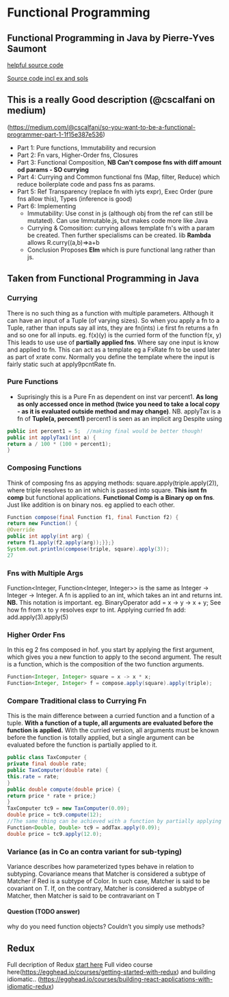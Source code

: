 # Functional Programming

## Functional Programming in Java by Pierre-Yves Saumont
[helpful source code](https://github.com/fpinjava/fpinjava/tree/master/fpinjava-parent/fpinjava-common/src/main/java/com/fpinjava/common)

[Source code incl ex and sols](https://github.com/fpinjava/fpinjava)

## This is a really Good description (@cscalfani on medium)
(https://medium.com/@cscalfani/so-you-want-to-be-a-functional-programmer-part-1-1f15e387e536)
- Part 1: Pure functions, Immutability and recursion
- Part 2: Fn vars, Higher-Order fns, Closures
- Part 3: Functional Composition, **NB Can't compose fns with diff amount od params - SO currying**
- Part 4: Currying and Common functional fns (Map, filter, Reduce) which reduce boilerplate code and pass fns as params.
- Part 5: Ref Transparency (replace fn with iyts expr), Exec Order (pure fns allow this), Types (inference is good)
- Part 6: Implementing
  - Immutability: Use const in js (although obj from the ref can still be mutated). Can use Immutable.js, but makes code more like Java
  - Currying & Comosition: currying allows template fn's with a param be created. Then further specialisms can be created.
  lib **Rambda** allows R.curry((a,b)=>a+b
  - Conclusion Proposes **Elm** which is pure functional lang rather than js.

## Taken from Functional Programming in Java

### Currying
There is no such thing as a function with multiple parameters. Although it can have an input of a Tuple (of varying sizes).
So when you apply a fn to a Tuple, rather than inputs say all ints, they are fn(ints) i.e first fn returns a fn and so one for all inputs.
eg. f(x)(y) is the curried form of the function f(x, y)
This leads to use use of **partially applied fns**.
Where say one input is know and applied to fn. This can act as a template eg a FxRate fn to be used later as part of xrate conv. Normally you define the template where the input is fairly static such at apply9pcntRate fn.

### Pure Functions
- Suprisingly this is a Pure Fn as dependent on inst var percent1. **As long as only accessed once in method (twice you need to take a local copy - as it is evaluated outside method and may change)**.
NB. applyTax is a fn of **Tuple(a, percent1)** percent1 is seen as an implicit arg
Despite using
```java
public int percent1 = 5;  //making final would be better though!
public int applyTax1(int a) {
return a / 100 * (100 + percent1);
}
```

### Composing Functions
Think of composing fns as appying methods: square.apply(triple.apply(2)), where triple resolves to an int which is passed into square.
**This isnt fn comp** but functional applications.
**Functional Comp is a Binary op on fns**. Just like addition is on binary nos. eg applied to each other.
```java
Function compose(final Function f1, final Function f2) {
return new Function() {
@Override
public int apply(int arg) {
return f1.apply(f2.apply(arg));}};}
System.out.println(compose(triple, square).apply(3));
27
```

### Fns with Multiple Args
Function<Integer, Function<Integer, Integer>>
is the same as Integer -> Integer -> Integer. A fn is applied to an int, which takes an int and returns int.
**NB.** This notation is important. eg. BinaryOperator add = x -> y -> x + y; See how fn from x to y resolves expr to int.
Applying curried fn add: add.apply(3).apply(5)

### Higher Order Fns
In this eg 2 fns composed in hof. you start by applying the first argument, which gives you a new function
to apply to the second argument. The result is a function, which is the composition of the two function arguments.
```java
Function<Integer, Integer> square = x -> x * x;
Function<Integer, Integer> f = compose.apply(square).apply(triple);
```
### Compare Traditional class to Currying Fn
This is the main difference between a curried function and a function of a tuple. **With a function of a tuple, all arguments are evaluated before the function is applied.** With the curried version, all arguments must be known before the function is totally applied, but a single argument can be evaluated before the function is partially applied to it.
```java
public class TaxComputer {
private final double rate;
public TaxComputer(double rate) {
this.rate = rate;
}
public double compute(double price) {
return price * rate + price;}
}
TaxComputer tc9 = new TaxComputer(0.09);
double price = tc9.compute(12);
//The same thing can be achieved with a function by partially applying it:
Function<Double, Double> tc9 = addTax.apply(0.09);
double price = tc9.apply(12.0);
```

### Variance (as in Co an contra variant for sub-typing)
Variance describes how parameterized types behave in relation to subtyping. Covariance means that Matcher<Red> is considered a subtype of Matcher<Color> if Red is a subtype of Color. In such case, Matcher<T> is said to be covariant on T. If, on
the contrary, Matcher<Color> is considered a subtype of Matcher<Red>, then Matcher<T> is said to be contravariant on T

#### Question (TODO answer)
why do you need function objects? Couldn’t you simply use methods?


## Redux
Full decription of Redux [start here](https://medium.com/javascript-scene/10-tips-for-better-redux-architecture-69250425af44)
Full video course here(https://egghead.io/courses/getting-started-with-redux)
and building idiomatic.. (https://egghead.io/courses/building-react-applications-with-idiomatic-redux)
